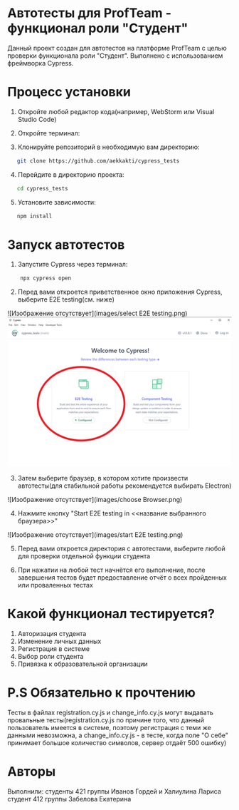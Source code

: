 # Автотесты для ProfTeam - функционал роли "Студент"

Данный проект создан для автотестов на платформе ProfTeam с целью проверки функционала роли "Студент". Выполнено с использованием фреймворка Cypress.

# Процесс установки

1. Откройте любой редактор кода(например, WebStorm или Visual Studio Code)

2. Откройте терминал:

3. Клонируйте репозиторий в необходимую вам директорию:
   
```bash
   git clone https://github.com/aekkakti/cypress_tests
```

4. Перейдите в директорию проекта:

 ```bash
    cd cypress_tests
```

5. Установите зависимости:

 ```bash
    npm install
```

# Запуск автотестов

1. Запустите Cypress через терминал:
```bash
    npx cypress open
```

2. Перед вами откроется приветственное окно приложения Cypress, выберите E2E testing(см. ниже)

![Изображение отсутствует](images/select E2E testing.png)
![alt text](https://raw.githubusercontent.com/aekkakti/cypress_tests/8383761db595012ca3547ccab2b556720459df42/images/select_E2E_testing.png)

3. Затем выберите браузер, в котором хотите произвести автотесты(для стабильной работы рекомендуется выбирать Electron)

![Изображение отсутствует](images/choose Browser.png)

4. Нажмите кнопку "Start E2E testing in <<название выбранного браузера>>"

![Изображение отсутствует](images/start E2E testing.png)

5. Перед вами откроется директория с автотестами, выберите любой для проверки отдельной функции студента

6. При нажатии на любой тест начнётся его выполнение, после завершения тестов будет предоставление отчёт о всех пройденных или проваленных тестах


# Какой функционал тестируется?

1. Авторизация студента
2. Изменение личных данных 
3. Регистрация в системе
4. Выбор роли студента
5. Привязка к образовательной организации

# P.S Обязательно к прочтению
Тесты в файлах registration.cy.js и change_info.cy.js могут выдавать провальные тесты(registration.cy.js по причине того, что данный пользователь имеется в системе, поэтому регистрация с теми же данными невозможна, 
а change_info.cy.js - в тесте, когда поле "О себе" принимает большое количество символов, сервер отдаёт 500 ошибку)

# Авторы

Выполнили:
  студенты 421 группы Иванов Гордей и Халиулина Лариса
  студент 412 группы Забелова Екатерина



